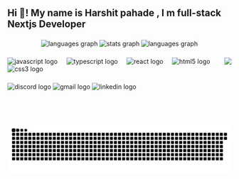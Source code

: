 <h2 align="left">Hi 👋! My name is Harshit pahade , I m full-stack Nextjs Developer</h2>

###

<div align="center">
  <img src="https://github-readme-stats.vercel.app/api?username=harshxgit&theme=merko&show_icons=true&hide_border=false&count_private=true" height="150" alt="languages graph"  />
  <img src="https://github-readme-streak-stats.herokuapp.com/?user=harshxgit&theme=merko&hide_border=false" height="150" alt="stats graph"  />
  <img src="https://github-readme-stats.vercel.app/api/top-langs/?username=harshxgit&theme=merko&show_icons=true&hide_border=false&layout=compact" height="150" alt="languages graph"  />
   
</div>

###

<img align="right" height="150" src="https://i.imgflip.com/65efzo.gif"  />

###

<div align="left">
  <img src="https://cdn.jsdelivr.net/gh/devicons/devicon/icons/javascript/javascript-original.svg" height="30" alt="javascript logo"  />
  <img width="12" />
  <img src="https://cdn.jsdelivr.net/gh/devicons/devicon/icons/typescript/typescript-original.svg" height="30" alt="typescript logo"  />
  <img width="12" />
  <img src="https://cdn.jsdelivr.net/gh/devicons/devicon/icons/react/react-original.svg" height="30" alt="react logo"  />
  <img width="12" />
  <img src="https://cdn.jsdelivr.net/gh/devicons/devicon/icons/html5/html5-original.svg" height="30" alt="html5 logo"  />
  <img width="12" />
  <img src="https://cdn.jsdelivr.net/gh/devicons/devicon/icons/css3/css3-original.svg" height="30" alt="css3 logo"  />
  <img width="12" />
  <img width="12" />
</div>

###

<div align="left">
  <img src="https://img.shields.io/static/v1?message=Discord&logo=discord&label=&color=7289DA&logoColor=white&labelColor=&style=for-the-badge" height="35" alt="discord logo"  />
  <img src="https://img.shields.io/static/v1?message=Gmail&logo=gmail&label=&color=D14836&logoColor=white&labelColor=&style=for-the-badge" height="35" alt="gmail logo"  />
  <img src="https://img.shields.io/static/v1?message=LinkedIn&logo=linkedin&label=&color=0077B5&logoColor=white&labelColor=&style=for-the-badge" height="35" alt="linkedin logo"  />
</div>

###



<picture>
  <source media="(prefers-color-scheme: dark)" srcset="https://raw.githubusercontent.com/Harshxgit/Harshxgit/output/github-snake-dark.svg" />
  <source media="(prefers-color-scheme: light)" srcset="https://raw.githubusercontent.com/Harshxgit/Harshxgit/output/github-snake.svg" />
  <img alt="github-snake" src="https://raw.githubusercontent.com/Harshxgit/Harshxgit/output/github-snake.svg" />
</picture>

###
